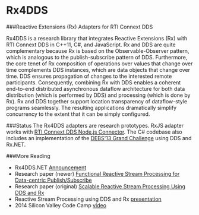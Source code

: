 Rx4DDS
==========

###Reactive Extensions (Rx) Adapters for RTI Connext DDS

Rx4DDS is a research library that integrates Reactive Extensions (Rx) with RTI Connext DDS in C++11, C#, and JavaScript. Rx and DDS are quite complementary because Rx is based on the Observable-Observer pattern, which is analogous to the publish-subscribe pattern of DDS. Furthermore, the core tenet of Rx composition of operations over values that change over time complements DDS instances, which are data objects that change over time. DDS ensures propagation of changes to the interested remote participants. Consequently, combining Rx with DDS enables a coherent end-to-end distributed asynchronous dataflow architecture for both data distribution (which is performed by DDS) and processing (which is done by Rx). Rx and DDS together support location transparency of dataflow-style programs seamlessly. The resulting applications dramatically simplify concurrency to the extent that it can be simply configured.

###Status
The Rx4DDS adapters are research prototypes. RxJS adapter works with [RTI Connext DDS Node.js Connector](https://github.com/rticommunity/rticonnextdds-connector). The C# codebase also includes an implementation of the [DEBS'13 Grand Challenge](http://www.orgs.ttu.edu/debs2013/index.php?goto=cfchallengedetails) using DDS and Rx.NET.

###More Reading
- Rx4DDS.NET [Announcement](http://blogs.rti.com/2014/04/09/reactive-programming-using-rx4dds/)
- Research paper (newer) [Functional Reactive Stream Processing for Data-centric Publish/Subscribe](https://community.rti.com/paper/reactive-stream-processing-data-centric-publishsubscribe)
- Research paper (original) [Scalable Reactive Stream Processing Using DDS and Rx](http://community.rti.com/paper/scalable-reactive-stream-processing-using-dds-and-rx) 
- Reactive Stream Processing using DDS and Rx [presentation](http://www.slideshare.net/SumantTambe/reactive-stream-processing-using-dds-and-rx)
- 2014 Silicon Valley Code Camp [video](https://vimeo.com/108753792)

